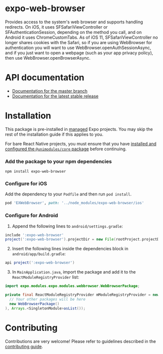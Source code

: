 # expo-web-browser

Provides access to the system's web browser and supports handling redirects. On iOS, it uses SFSafariViewController or SFAuthenticationSession, depending on the method you call, and on Android it uses ChromeCustomTabs. As of iOS 11, SFSafariViewController no longer shares cookies with the Safari, so if you are using WebBrowser for authentication you will want to use WebBrowser.openAuthSessionAsync, and if you just want to open a webpage (such as your app privacy policy), then use WebBrowser.openBrowserAsync.

# API documentation

- [Documentation for the master branch](https://github.com/expo/expo/blob/master/docs/pages/versions/unversioned/sdk/webbrowser.md)
- [Documentation for the latest stable release](https://docs.expo.io/versions/latest/sdk/webbrowser/)

# Installation

This package is pre-installed in [managed](https://docs.expo.io/versions/latest/introduction/managed-vs-bare/) Expo projects. You may skip the rest of the installation guide if this applies to you.

For bare React Native projects, you must ensure that you have [installed and configured the `@unimodules/core` package](https://github.com/unimodules/core) before continuing.

### Add the package to your npm dependencies

```
npm install expo-web-browser
```

### Configure for iOS

Add the dependency to your `Podfile` and then run `pod install`.

```ruby
pod 'EXWebBrowser', path: '../node_modules/expo-web-browser/ios'
```

### Configure for Android

1. Append the following lines to `android/settings.gradle`:

```gradle
include ':expo-web-browser'
project(':expo-web-browser').projectDir = new File(rootProject.projectDir, '../node_modules/expo-web-browser/android')
```

2. Insert the following lines inside the dependencies block in `android/app/build.gradle`:
```gradle
api project(':expo-web-browser')
```

3. In `MainApplication.java`, import the package and add it to the `ReactModuleRegistryProvider` list:
```java
import expo.modules.expo.modules.webbrowser.WebBrowserPackage;
```
```java
private final ReactModuleRegistryProvider mModuleRegistryProvider = new ReactModuleRegistryProvider(Arrays.<Package>asList(
  // Your other packages will be here
  new WebBrowserPackage()
), Arrays.<SingletonModule>asList());
```

# Contributing

Contributions are very welcome! Please refer to guidelines described in the [contributing guide]( https://github.com/expo/expo#contributing).

